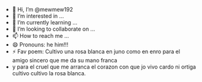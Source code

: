 - 👋 Hi, I’m @mewmew192
- 👀 I’m interested in ...
- 🌱 I’m currently learning ...
- 💞️ I’m looking to collaborate on ...
- 📫 How to reach me ...
- 😄 Pronouns: he him!!!
- ⚡ Fav poem: Cultivo una rosa blanca en juno como en enro para el amigo sincero que me da su mano franca
- y para el cruel que me arranca el corazon con que jo vivo cardo ni ortiga cultivo cultivo la rosa blanca.

<!---
mewmew192/mewmew192 is a ✨ special ✨ repository because its `README.md` (this file) appears on your GitHub profile.
You can click the Preview link to take a look at your changes.
--->
